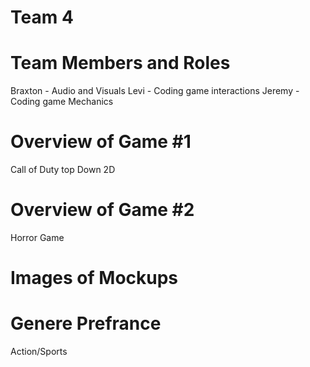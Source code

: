 # Team 4

# Team Members and Roles
Braxton - Audio and Visuals
Levi - Coding game interactions
Jeremy - Coding game Mechanics
# Overview of Game #1
Call of Duty top Down 2D
# Overview of Game #2
Horror Game

# Images of Mockups

# Genere Prefrance
Action/Sports
